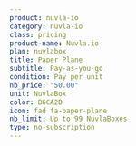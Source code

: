 ```yaml
---
product: nuvla-io
category: nuvla-io
class: pricing
product-name: Nuvla.io
plan: nuvlabox
title: Paper Plane
subtitle: Pay-as-you-go
condition: Pay per unit
nb_price: "50.00"
unit: NuvlaBox
color: B6CA2D
icon: fad fa-paper-plane
nb_limit: Up to 99 NuvlaBoxes
type: no-subscription
---
```

